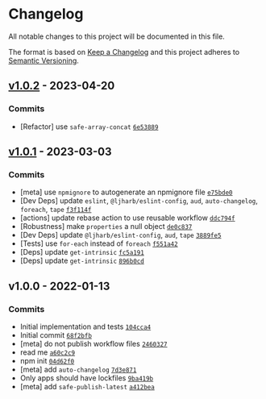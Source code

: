 # Changelog

All notable changes to this project will be documented in this file.

The format is based on [Keep a Changelog](https://keepachangelog.com/en/1.0.0/)
and this project adheres to [Semantic Versioning](https://semver.org/spec/v2.0.0.html).

## [v1.0.2](https://github.com/inspect-js/available-regexp-flags/compare/v1.0.1...v1.0.2) - 2023-04-20

### Commits

- [Refactor] use `safe-array-concat` [`6e53889`](https://github.com/inspect-js/available-regexp-flags/commit/6e538898849f15848782d90b7057a7d31ca5fffa)

## [v1.0.1](https://github.com/inspect-js/available-regexp-flags/compare/v1.0.0...v1.0.1) - 2023-03-03

### Commits

- [meta] use `npmignore` to autogenerate an npmignore file [`e75bde0`](https://github.com/inspect-js/available-regexp-flags/commit/e75bde0313db00c4f0a7fc5536842556124bee27)
- [Dev Deps] update `eslint`, `@ljharb/eslint-config`, `aud`, `auto-changelog`, `foreach`, `tape` [`f3f114f`](https://github.com/inspect-js/available-regexp-flags/commit/f3f114fb0776cbaefc9d82f830ede4cb4fed84f6)
- [actions] update rebase action to use reusable workflow [`ddc794f`](https://github.com/inspect-js/available-regexp-flags/commit/ddc794faf2054e0c44740d83bd4ae2ae3375795b)
- [Robustness] make `properties` a null object [`de0c837`](https://github.com/inspect-js/available-regexp-flags/commit/de0c837ac649d3aa70de5cab8639ec2a19d11380)
- [Dev Deps] update `@ljharb/eslint-config`, `aud`, `tape` [`3889fe5`](https://github.com/inspect-js/available-regexp-flags/commit/3889fe5309a9c3d3d82b8f248f72a70eb3fc5d30)
- [Tests] use `for-each` instead of `foreach` [`f551a42`](https://github.com/inspect-js/available-regexp-flags/commit/f551a42ff76291fdcf555cf6bb6c3f3a6bbc3b19)
- [Deps] update `get-intrinsic` [`fc5a191`](https://github.com/inspect-js/available-regexp-flags/commit/fc5a19161cee3c3be9ff5b9ec23c717a14d56f69)
- [Deps] update `get-intrinsic` [`896b0cd`](https://github.com/inspect-js/available-regexp-flags/commit/896b0cd0ee15963ef3f983d034e93e3bb3232b81)

## v1.0.0 - 2022-01-13

### Commits

- Initial implementation and tests [`104cca4`](https://github.com/inspect-js/available-regexp-flags/commit/104cca4bd0de020defe37cb9a172f28bf046f859)
- Initial commit [`68f2bfb`](https://github.com/inspect-js/available-regexp-flags/commit/68f2bfb9b5935c2695944fca7fc9d3f116515754)
- [meta] do not publish workflow files [`2460327`](https://github.com/inspect-js/available-regexp-flags/commit/24603274e87f902369f89c202fd3ae93094bb02a)
- read me [`a60c2c9`](https://github.com/inspect-js/available-regexp-flags/commit/a60c2c9fcdb25ac7087e658296e2da6784dd8435)
- npm init [`04d62f0`](https://github.com/inspect-js/available-regexp-flags/commit/04d62f03dd5b12239b9487899d6fc28da2e69b59)
- [meta] add `auto-changelog` [`7d3e871`](https://github.com/inspect-js/available-regexp-flags/commit/7d3e871ebf6d6f3e93a83e84603c8a340928cd4a)
- Only apps should have lockfiles [`9ba419b`](https://github.com/inspect-js/available-regexp-flags/commit/9ba419b3fd3945911b85800a3285dc5983f74f43)
- [meta] add `safe-publish-latest` [`a412bea`](https://github.com/inspect-js/available-regexp-flags/commit/a412bea2d01853e494be9a52ca6fdbb96c60b72c)
